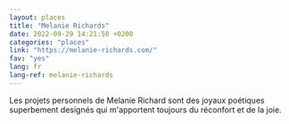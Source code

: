 ```yaml
---
layout: places
title: "Melanie Richards"
date: 2022-09-29 14:21:50 +0200
categories: "places"
link: "https://melanie-richards.com/"
fav: "yes"
lang: fr
lang-ref: melanie-richards
---
```

Les projets personnels de Melanie Richard sont des joyaux poétiques superbement designés qui m'apportent toujours du réconfort et de la joie.
